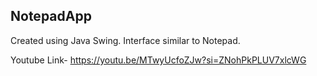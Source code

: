 ## NotepadApp
Created using Java Swing.
Interface similar to Notepad.

Youtube Link- https://youtu.be/MTwyUcfoZJw?si=ZNohPkPLUV7xlcWG

